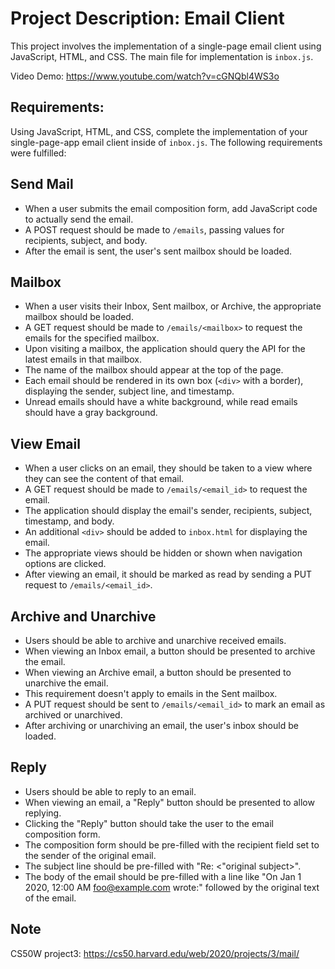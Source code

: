 # Project Description: Email Client

This project involves the implementation of a single-page email client using JavaScript, HTML, and CSS. The main file for implementation is `inbox.js`.

Video Demo: https://www.youtube.com/watch?v=cGNQbl4WS3o

## Requirements:

Using JavaScript, HTML, and CSS, complete the implementation of your single-page-app email client inside of `inbox.js`. The following requirements were fulfilled:

## Send Mail

- When a user submits the email composition form, add JavaScript code to actually send the email.
- A POST request should be made to `/emails`, passing values for recipients, subject, and body.
- After the email is sent, the user's sent mailbox should be loaded.

## Mailbox

- When a user visits their Inbox, Sent mailbox, or Archive, the appropriate mailbox should be loaded.
- A GET request should be made to `/emails/<mailbox>` to request the emails for the specified mailbox.
- Upon visiting a mailbox, the application should query the API for the latest emails in that mailbox.
- The name of the mailbox should appear at the top of the page.
- Each email should be rendered in its own box (`<div>` with a border), displaying the sender, subject line, and timestamp.
- Unread emails should have a white background, while read emails should have a gray background.

## View Email

- When a user clicks on an email, they should be taken to a view where they can see the content of that email.
- A GET request should be made to `/emails/<email_id>` to request the email.
- The application should display the email's sender, recipients, subject, timestamp, and body.
- An additional `<div>` should be added to `inbox.html` for displaying the email.
- The appropriate views should be hidden or shown when navigation options are clicked.
- After viewing an email, it should be marked as read by sending a PUT request to `/emails/<email_id>`.

## Archive and Unarchive

- Users should be able to archive and unarchive received emails.
- When viewing an Inbox email, a button should be presented to archive the email.
- When viewing an Archive email, a button should be presented to unarchive the email.
- This requirement doesn't apply to emails in the Sent mailbox.
- A PUT request should be sent to `/emails/<email_id>` to mark an email as archived or unarchived.
- After archiving or unarchiving an email, the user's inbox should be loaded.

## Reply

- Users should be able to reply to an email.
- When viewing an email, a "Reply" button should be presented to allow replying.
- Clicking the "Reply" button should take the user to the email composition form.
- The composition form should be pre-filled with the recipient field set to the sender of the original email.
- The subject line should be pre-filled with "Re: <"original subject>".
- The body of the email should be pre-filled with a line like "On Jan 1 2020, 12:00 AM foo@example.com wrote:" followed by the original text of the email.

## Note

CS50W project3: https://cs50.harvard.edu/web/2020/projects/3/mail/
